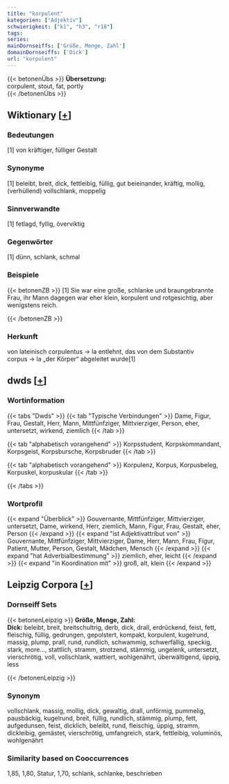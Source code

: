 ```yaml
---
title: "korpulent"
kategorien: ["Adjektiv"]
schwierigkeit: ["k1", "h3", "r18"]
tags:
series:
mainDornseiffs: ['Größe, Menge, Zahl']
domainDornseiffs: ['Dick']
url: "korpulent"
---
```


{{< betonenÜbs >}}
**Übersetzung:**  
corpulent, stout, fat, portly  
{{< /betonenÜbs >}}

## Wiktionary [[+](https://de.wiktionary.org/wiki/korpulent)]

### Bedeutungen
[1] von kräftiger, fülliger Gestalt  

### Synonyme
[1] beleibt, breit, dick, fettleibig, füllig, gut beieinander, kräftig, mollig, (verhüllend) vollschlank, moppelig  

### Sinnverwandte
[1] fetlagd, fyllig, överviktig  

### Gegenwörter
[1] dünn, schlank, schmal  

### Beispiele
{{< betonenZB >}}
[1] Sie war eine große, schlanke und braungebrannte Frau, ihr Mann dagegen war eher klein, korpulent und rotgesichtig, aber wenigstens reich.  

{{< /betonenZB >}}
### Herkunft
von lateinisch corpulentus → la entlehnt, das von dem Substantiv corpus → la „der Körper“ abgeleitet wurde[1]  



## dwds [[+](https://www.dwds.de/wb/korpulent)]

### Wortinformation
{{< tabs "Dwds" >}}
{{< tab "Typische Verbindungen" >}}
Dame, Figur, Frau, Gestalt, Herr, Mann, Mittfünfziger, Mittvierziger, Person, eher, untersetzt, wirkend, ziemlich
{{< /tab >}}

{{< tab "alphabetisch vorangehend" >}}
Korpsstudent, Korpskommandant, Korpsgeist, Korpsbursche, Korpsbruder
{{< /tab >}}

{{< tab "alphabetisch vorangehend" >}}
Korpulenz, Korpus, Korpusbeleg, Korpuskel, korpuskular
{{< /tab >}}

{{< /tabs >}}

### Wortprofil
{{< expand "Überblick" >}} Gouvernante, Mittfünfziger, Mittvierziger, untersetzt, Dame, wirkend, Herr, ziemlich, Mann, Figur, Frau, Gestalt, eher, Person {{< /expand >}}
{{< expand "ist Adjektivattribut von" >}} Gouvernante, Mittfünfziger, Mittvierziger, Dame, Herr, Mann, Frau, Figur, Patient, Mutter, Person, Gestalt, Mädchen, Mensch {{< /expand >}}
{{< expand "hat Adverbialbestimmung" >}} ziemlich, eher, leicht {{< /expand >}}
{{< expand "in Koordination mit" >}} groß, alt, klein {{< /expand >}}

## Leipzig Corpora [[+](https://corpora.uni-leipzig.de/en/res?word=korpulent&corpusId=deu_newscrawl-public_2018)]

### Dornseiff Sets
{{< betonenLeipzig >}}
**Größe, Menge, Zahl:**  
**Dick:** beleibt, breit, breitschultrig, derb, dick, drall, erdrückend, feist, fett, fleischig, füllig, gedrungen, gepolstert, kompakt, korpulent, kugelrund, massig, plump, prall, rund, rundlich, schwammig, schwerfällig, speckig, stark, more..., stattlich, stramm, strotzend, stämmig, ungelenk, untersetzt, vierschrötig, voll, vollschlank, wattiert, wohlgenährt, überwältigend, üppig, less  

{{< /betonenLeipzig >}}

### Synonym
vollschlank, massig, mollig, dick, gewaltig, drall, unförmig, pummelig, pausbäckig, kugelrund, breit, füllig, rundlich, stämmig, plump, fett, aufgedunsen, feist, dicklich, beleibt, rund, fleischig, üppig, stramm, dickleibig, gemästet, vierschrötig, umfangreich, stark, fettleibig, voluminös, wohlgenährt


### Similarity based on Cooccurrences
1,85, 1,80, Statur, 1,70, schlank, schlanke, beschrieben

